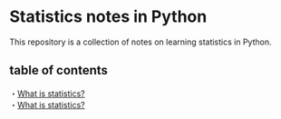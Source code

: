 # Statistics notes in Python
This repository is a collection of notes on learning statistics in Python.
## table of contents
・<a href=''>What is statistics?</a><br>
・<a href=''>What is statistics?</a>
